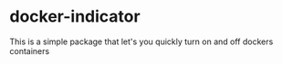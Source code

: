 # docker-indicator

This is a simple package that let's you quickly turn on and off dockers containers
